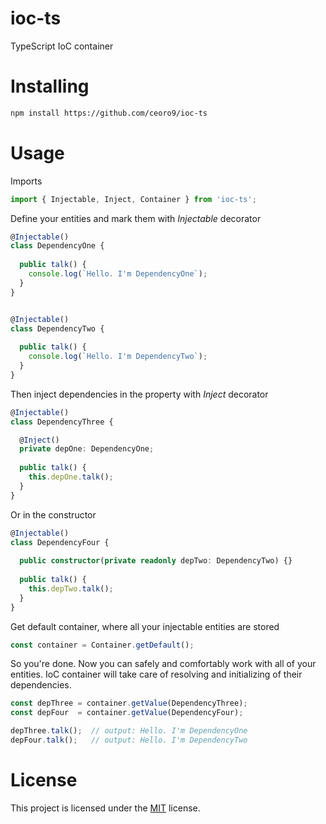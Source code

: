 # ioc-ts
TypeScript IoC container

# Installing
```sh
npm install https://github.com/ceoro9/ioc-ts
```

# Usage

Imports
```ts
import { Injectable, Inject, Container } from 'ioc-ts';
```


Define your entities and mark them with *Injectable* decorator
```ts
@Injectable()
class DependencyOne {
        
  public talk() {
    console.log(`Hello. I'm DependencyOne`);
  }
}


@Injectable()
class DependencyTwo {
    
  public talk() {
    console.log(`Hello. I'm DependencyTwo`);
  }
}
```

Then inject dependencies in the property with *Inject* decorator
```ts
@Injectable()
class DependencyThree {

  @Inject()
  private depOne: DependencyOne;
  
  public talk() {
    this.depOne.talk();    
  }
}
```

Or in the constructor
```ts
@Injectable()
class DependencyFour {
    
  public constructor(private readonly depTwo: DependencyTwo) {}
    
  public talk() {
    this.depTwo.talk();    
  }
}
```


Get default container, where all your injectable entities are stored
```ts
const container = Container.getDefault();
```


So you're done. Now you can safely and comfortably work with all of your entities. IoC container will take care of resolving and initializing of their dependencies.
```ts
const depThree = container.getValue(DependencyThree);
const depFour  = container.getValue(DependencyFour);

depThree.talk();  // output: Hello. I'm DependencyOne
depFour.talk();   // output: Hello. I'm DependencyTwo
```

# License
This project is licensed under the [MIT](https://choosealicense.com/licenses/mit/) license.
